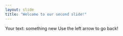 ```yaml
---
layout: slide
title: "Welcome to our second slide!"
---
```

Your text: something new
Use the left arrow to go back!
